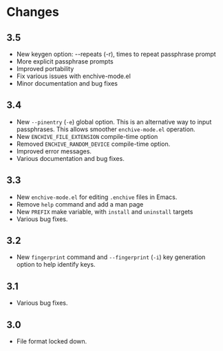 # Changes

## 3.5

* New keygen option: --repeats (-r), times to repeat passphrase prompt
* More explicit passphrase prompts
* Improved portability
* Fix various issues with enchive-mode.el
* Minor documentation and bug fixes

## 3.4

* New `--pinentry` (`-e`) global option. This is an alternative way to
  input passphrases. This allows smoother `enchive-mode.el` operation.
* New `ENCHIVE_FILE_EXTENSION` compile-time option
* Removed `ENCHIVE_RANDOM_DEVICE` compile-time option.
* Improved error messages.
* Various documentation and bug fixes.

## 3.3

* New `enchive-mode.el` for editing `.enchive` files in Emacs.
* Remove `help` command and add a man page
* New `PREFIX` make variable, with `install` and `uninstall` targets
* Various bug fixes.

## 3.2

* New `fingerprint` command and `--fingerprint` (`-i`) key generation
  option to help identify keys.

## 3.1

* Various bug fixes.

## 3.0

* File format locked down.
